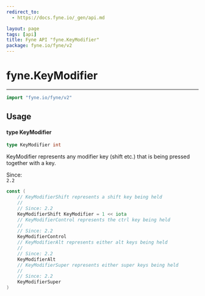```yaml
---
redirect_to:
  - https://docs.fyne.io/_gen/api.md

layout: page
tags: [api]
title: Fyne API "fyne.KeyModifier"
package: fyne.io/fyne/v2
---
```

# fyne.KeyModifier
---
```go
import "fyne.io/fyne/v2"
```

## Usage

#### type KeyModifier

```go
type KeyModifier int
```

KeyModifier represents any modifier key (shift etc.) that is being pressed together with a key.


<div class="since">Since: <code>
2.2</code></div>

```go
const (
	// KeyModifierShift represents a shift key being held
	//
	// Since: 2.2
	KeyModifierShift KeyModifier = 1 << iota
	// KeyModifierControl represents the ctrl key being held
	//
	// Since: 2.2
	KeyModifierControl
	// KeyModifierAlt represents either alt keys being held
	//
	// Since: 2.2
	KeyModifierAlt
	// KeyModifierSuper represents either super keys being held
	//
	// Since: 2.2
	KeyModifierSuper
)
```

